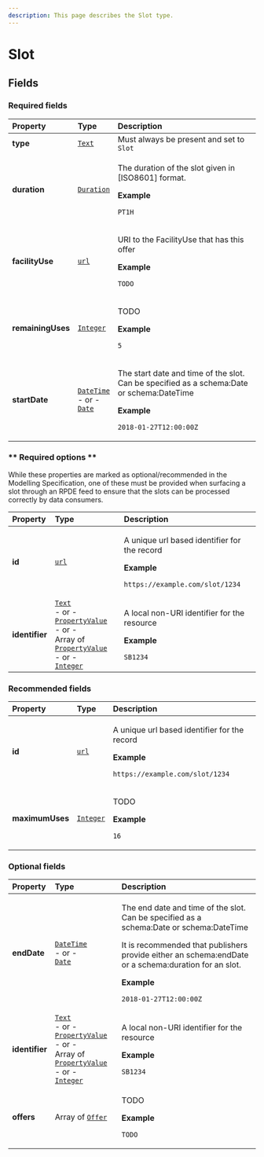 ```yaml
---
description: This page describes the Slot type.
---
```


# Slot



## **Fields**

### **Required fields**
    
<table>
  <thead>
    <tr>
      <th style="text-align:left">Property</th>
      <th style="text-align:left">Type</th>
      <th style="text-align:left">Description</th>
    </tr>
  </thead>
  <tbody>
    <tr>
      <td style="text-align:left"><a name="type"></a><b>type</b></td>
      <td style="text-align:left">
        <a href="https://schema.org/Text"><code>Text</code></a>
      </td>
      <td style="text-align:left">
        Must always be present and set to <code>Slot</code>
      </td>
    </tr>
    <tr>
      <td style="text-align:left"><a name="duration"></a><b>duration</b></td>
      <td style="text-align:left">
        <a href="https://schema.org/Duration"><code>Duration</code></a>
      </td>
      <td style="text-align:left">
        <p>The duration of the slot given in [ISO8601] format.</p><p></p><p><b>Example</b></p><p><code>PT1H</code></p>
      </td>
    </tr>
    <tr>
      <td style="text-align:left"><a name="facilityUse"></a><b>facilityUse</b></td>
      <td style="text-align:left">
        <a href="https://schema.org/url"><code>url</code></a>
      </td>
      <td style="text-align:left">
        <p>URI to the FacilityUse that has this offer</p><p></p><p><b>Example</b></p><p><code>TODO</code></p>
      </td>
    </tr>
    <tr>
      <td style="text-align:left"><a name="remainingUses"></a><b>remainingUses</b></td>
      <td style="text-align:left">
        <a href="https://schema.org/Integer"><code>Integer</code></a>
      </td>
      <td style="text-align:left">
        <p>TODO</p><p></p><p><b>Example</b></p><p><code>5</code></p>
      </td>
    </tr>
    <tr>
      <td style="text-align:left"><a name="startDate"></a><b>startDate</b></td>
      <td style="text-align:left">
        <a href="https://schema.org/DateTime"><code>DateTime</code></a><br/> - or - <br/><a href="https://schema.org/Date"><code>Date</code></a>
      </td>
      <td style="text-align:left">
        <p>The start date and time of the slot. Can be specified as a schema:Date or schema:DateTime</p><p></p><p><b>Example</b></p><p><code>2018-01-27T12:00:00Z</code></p>
      </td>
    </tr>
  </tbody>
</table>


### ** Required options **

While these properties are marked as optional/recommended in the Modelling Specification, one of these must be provided when surfacing a slot through an RPDE feed to ensure that the slots can be processed correctly by data consumers.

<table>
  <thead>
    <tr>
      <th style="text-align:left">Property</th>
      <th style="text-align:left">Type</th>
      <th style="text-align:left">Description</th>
    </tr>
  </thead>
  <tbody>
    <tr>
      <td style="text-align:left"><a name="id"></a><b>id</b></td>
      <td style="text-align:left">
        <a href="https://schema.org/url"><code>url</code></a>
      </td>
      <td style="text-align:left">
        <p>A unique url based identifier for the record</p><p></p><p><b>Example</b></p><p><code>https://example.com/slot/1234</code></p>
      </td>
    </tr>
    <tr>
      <td style="text-align:left"><a name="identifier"></a><b>identifier</b></td>
      <td style="text-align:left">
        <a href="https://schema.org/Text"><code>Text</code></a><br/> - or - <br/><a href="https://docs.openactive.io/data-model/types/propertyvalue"><code>PropertyValue</code></a><br/> - or - <br/>Array of <a href="https://docs.openactive.io/data-model/types/propertyvalue"><code>PropertyValue</code></a><br/> - or - <br/><a href="https://schema.org/Integer"><code>Integer</code></a>
      </td>
      <td style="text-align:left">
        <p>A local non-URI identifier for the resource</p><p></p><p><b>Example</b></p><p><code>SB1234</code></p>
      </td>
    </tr>
  </tbody>
</table>


### **Recommended fields**
    
<table>
  <thead>
    <tr>
      <th style="text-align:left">Property</th>
      <th style="text-align:left">Type</th>
      <th style="text-align:left">Description</th>
    </tr>
  </thead>
  <tbody>
    <tr>
      <td style="text-align:left"><a name="id"></a><b>id</b></td>
      <td style="text-align:left">
        <a href="https://schema.org/url"><code>url</code></a>
      </td>
      <td style="text-align:left">
        <p>A unique url based identifier for the record</p><p></p><p><b>Example</b></p><p><code>https://example.com/slot/1234</code></p>
      </td>
    </tr>
    <tr>
      <td style="text-align:left"><a name="maximumUses"></a><b>maximumUses</b></td>
      <td style="text-align:left">
        <a href="https://schema.org/Integer"><code>Integer</code></a>
      </td>
      <td style="text-align:left">
        <p>TODO</p><p></p><p><b>Example</b></p><p><code>16</code></p>
      </td>
    </tr>
  </tbody>
</table>


### **Optional fields**
    
<table>
  <thead>
    <tr>
      <th style="text-align:left">Property</th>
      <th style="text-align:left">Type</th>
      <th style="text-align:left">Description</th>
    </tr>
  </thead>
  <tbody>
    <tr>
      <td style="text-align:left"><a name="endDate"></a><b>endDate</b></td>
      <td style="text-align:left">
        <a href="https://schema.org/DateTime"><code>DateTime</code></a><br/> - or - <br/><a href="https://schema.org/Date"><code>Date</code></a>
      </td>
      <td style="text-align:left">
        <p>The end date and time of the slot. Can be specified as a schema:Date or schema:DateTime</p><p>It is recommended that publishers provide either an schema:endDate or a schema:duration for an slot.</p><p></p><p><b>Example</b></p><p><code>2018-01-27T12:00:00Z</code></p>
      </td>
    </tr>
    <tr>
      <td style="text-align:left"><a name="identifier"></a><b>identifier</b></td>
      <td style="text-align:left">
        <a href="https://schema.org/Text"><code>Text</code></a><br/> - or - <br/><a href="https://docs.openactive.io/data-model/types/propertyvalue"><code>PropertyValue</code></a><br/> - or - <br/>Array of <a href="https://docs.openactive.io/data-model/types/propertyvalue"><code>PropertyValue</code></a><br/> - or - <br/><a href="https://schema.org/Integer"><code>Integer</code></a>
      </td>
      <td style="text-align:left">
        <p>A local non-URI identifier for the resource</p><p></p><p><b>Example</b></p><p><code>SB1234</code></p>
      </td>
    </tr>
    <tr>
      <td style="text-align:left"><a name="offers"></a><b>offers</b></td>
      <td style="text-align:left">
        Array of <a href="https://docs.openactive.io/data-model/types/offer"><code>Offer</code></a>
      </td>
      <td style="text-align:left">
        <p>TODO</p><p></p><p><b>Example</b></p><p><code>TODO</code></p>
      </td>
    </tr>
  </tbody>
</table>


